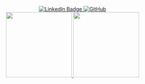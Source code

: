 <div id="badges" align="center">
  <a href="https://www.linkedin.com/in/arthurkarrer">
    <img src="https://custom-icon-badges.demolab.com/badge/LinkedIn-blue?style=for-the-badge&logo=linkedin&logoColor=white" alt="LinkedIn Badge"/>
  </a>
  <a href="https://github.com/arthurkarrer">
    <img src="https://custom-icon-badges.demolab.com/badge/GitHub-100000?style=for-the-badge&logo=github&logoColor=white" alt="GitHub"/>
  </a>
 <!-- <a href="https://stackoverflow.com/users/10276682/nevmthw">
    <img src="https://custom-icon-badges.demolab.com/badge/Stack_Overflow-FE7A16?style=for-the-badge&logo=stack-overflow&logoColor=white" alt="StackOverflow"/>
  </a>
  <a href="https://stackexchange.com/users/14225997/nevmthw">
    <img src="https://custom-icon-badges.demolab.com/badge/StackExchange-%23ffffff.svg?&style=for-the-badge&logo=StackExchange&logoColor=white" alt="StackExchange"/>
  </a> -->
</div>


<div align="center">
  <a href="https://github.com/arthurkarrer">  
    <img height="180em" src="https://github-readme-stats-sigma-five.vercel.app/api?username=arthurkarrer&show_icons=true&theme=bear&include_all_commits=true&count_private=true"/>
    <img height="180em" src="https://github-readme-stats.vercel.app/api/top-langs/?username=arthurkarrer&layout=compact&langs_count=7&theme=bear"/>
</div>
